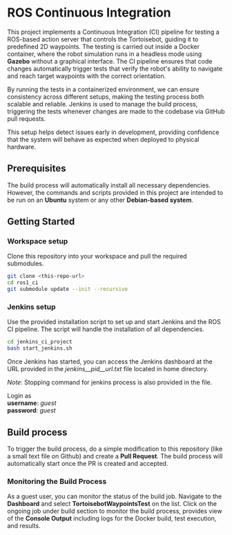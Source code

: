 # ROS Continuous Integration

This project implements a Continuous Integration (CI) pipeline for testing a ROS-based action server that controls the Tortoisebot, guiding it to predefined 2D waypoints. The testing is carried out inside a Docker container, where the robot simulation runs in a headless mode using **Gazebo** without a graphical interface. The CI pipeline ensures that code changes automatically trigger tests that verify the robot's ability to navigate and reach target waypoints with the correct orientation.

By running the tests in a containerized environment, we can ensure consistency across different setups, making the testing process both scalable and reliable. Jenkins is used to manage the build process, triggering the tests whenever changes are made to the codebase via GitHub pull requests.

This setup helps detect issues early in development, providing confidence that the system will behave as expected when deployed to physical hardware.

## Prerequisites

The build process will automatically install all necessary dependencies. However, the commands and scripts provided in this project are intended to be run on an **Ubuntu** system or any other **Debian-based system**.

## Getting Started

### Workspace setup

Clone this repository into your workspace and pull the required submodules.

```bash
git clone <this-repo-url>
cd ros1_ci
git submodule update --init --recursive
```

### Jenkins setup

Use the provided installation script to set up and start Jenkins and the ROS CI pipeline. The script will handle the installation of all dependencies.

```bash
cd jenkins_ci_project
bash start_jenkins.sh
```

Once Jenkins has started, you can access the Jenkins dashboard at the URL provided in the *jenkins__pid__url.txt* file located in home directory.

*Note*: Stopping command for jenkins process is also provided in the file.

Login as \
**username**: *guest* \
**password**: *guest*

## Build process

To trigger the build process, do a simple modification to this repository (like a small text file on Github) and create a **Pull Request**. The build process will automatically start once the PR is created and accepted.

### Monitoring the Build Process

As a guest user, you can monitor the status of the build job. Navigate to the **Dashboard** and select **TortoisebotWaypointsTest** on the list. Click on the ongoing job under build section to monitor the build process, provides view of the **Console Output** including logs for the Docker build, test execution, and results.
